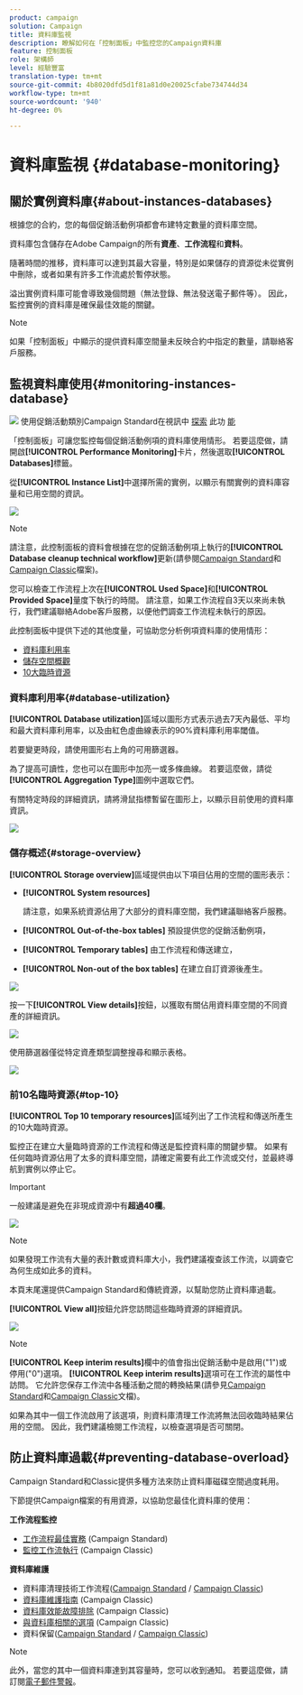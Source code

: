 ```yaml
---
product: campaign
solution: Campaign
title: 資料庫監視
description: 瞭解如何在「控制面板」中監控您的Campaign資料庫
feature: 控制面板
role: 架構師
level: 經驗豐富
translation-type: tm+mt
source-git-commit: 4b8020dfd5d1f81a81d0e20025cfabe734744d34
workflow-type: tm+mt
source-wordcount: '940'
ht-degree: 0%

---
```



# 資料庫監視 {#database-monitoring}

## 關於實例資料庫{#about-instances-databases}

根據您的合約，您的每個促銷活動例項都會布建特定數量的資料庫空間。

資料庫包含儲存在Adobe Campaign的所有&#x200B;**資產**、**工作流程**&#x200B;和&#x200B;**資料**。

隨著時間的推移，資料庫可以達到其最大容量，特別是如果儲存的資源從未從實例中刪除，或者如果有許多工作流處於暫停狀態。

溢出實例資料庫可能會導致幾個問題（無法登錄、無法發送電子郵件等）。 因此，監控實例的資料庫是確保最佳效能的關鍵。

>[!NOTE]
>
>如果「控制面板」中顯示的提供資料庫空間量未反映合約中指定的數量，請聯絡客戶服務。

## 監視資料庫使用{#monitoring-instances-database}

![](assets/do-not-localize/how-to-video.png) 使用促銷活動類別Campaign Standard在視訊中 [探索](https://experienceleague.adobe.com/docs/campaign-classic-learn/control-panel/performance-monitoring/monitoring-databases.html?lang=en#performance-monitoring) 此功 [能](https://experienceleague.adobe.com/docs/campaign-standard-learn/control-panel/performance-monitoring/monitoring-databases.html?lang=en#performance-monitoring)

「控制面板」可讓您監控每個促銷活動例項的資料庫使用情形。 若要這麼做，請開啟&#x200B;**[!UICONTROL Performance Monitoring]**&#x200B;卡片，然後選取&#x200B;**[!UICONTROL Databases]**&#x200B;標籤。

從&#x200B;**[!UICONTROL Instance List]**&#x200B;中選擇所需的實例，以顯示有關實例的資料庫容量和已用空間的資訊。

![](assets/databases_dashboard.png)

>[!NOTE]
>
>請注意，此控制面板的資料會根據在您的促銷活動例項上執行的&#x200B;**[!UICONTROL Database cleanup technical workflow]**&#x200B;更新(請參閱[Campaign Standard](https://docs.adobe.com/help/en/campaign-standard/using/administrating/application-settings/technical-workflows.html#list-of-technical-workflows)和[Campaign Classic](https://docs.adobe.com/help/en/campaign-classic/using/monitoring-campaign-classic/data-processing/database-cleanup-workflow.html)檔案)。
>
>您可以檢查工作流程上次在&#x200B;**[!UICONTROL Used Space]**&#x200B;和&#x200B;**[!UICONTROL Provided Space]**&#x200B;量度下執行的時間。 請注意，如果工作流程自3天以來尚未執行，我們建議聯絡Adobe客戶服務，以便他們調查工作流程未執行的原因。

此控制面板中提供下述的其他度量，可協助您分析例項資料庫的使用情形：

* [資料庫利用率](../../performance-monitoring/using/database-monitoring.md#database-utilization)
* [儲存空間概觀](../../performance-monitoring/using/database-monitoring.md#storage-overview)
* [10大臨時資源](../../performance-monitoring/using/database-monitoring.md#top-10)

### 資料庫利用率{#database-utilization}

**[!UICONTROL Database utilization]**&#x200B;區域以圖形方式表示過去7天內最低、平均和最大資料庫利用率，以及由紅色虛曲線表示的90%資料庫利用率閾值。

若要變更時段，請使用圖形右上角的可用篩選器。

為了提高可讀性，您也可以在圖形中加亮一或多條曲線。 若要這麼做，請從&#x200B;**[!UICONTROL Aggregation Type]**&#x200B;圖例中選取它們。

有關特定時段的詳細資訊，請將滑鼠指標暫留在圖形上，以顯示目前使用的資料庫資訊。

![](assets/databases_dashboard_detail.png)

### 儲存概述{#storage-overview}

**[!UICONTROL Storage overview]**&#x200B;區域提供由以下項目佔用的空間的圖形表示：

* **[!UICONTROL System resources]**

   請注意，如果系統資源佔用了大部分的資料庫空間，我們建議聯絡客戶服務。

* **[!UICONTROL Out-of-the-box tables]** 預設提供您的促銷活動例項，
* **[!UICONTROL Temporary tables]** 由工作流程和傳送建立，
* **[!UICONTROL Non-out of the box tables]** 在建立自訂資源後產生。

![](assets/database-storage-overview.png)

按一下&#x200B;**[!UICONTROL View details]**&#x200B;按鈕，以獲取有關佔用資料庫空間的不同資產的詳細資訊。

![](assets/database-storage-details.png)

使用篩選器僅從特定資產類型調整搜尋和顯示表格。

![](assets/database-storage-overview-filter.png)

### 前10名臨時資源{#top-10}

**[!UICONTROL Top 10 temporary resources]**&#x200B;區域列出了工作流程和傳送所產生的10大臨時資源。

監控正在建立大量臨時資源的工作流程和傳送是監控資料庫的關鍵步驟。 如果有任何臨時資源佔用了太多的資料庫空間，請確定需要有此工作流或交付，並最終導航到實例以停止它。

>[!IMPORTANT]
>
>一般建議是避免在非現成資源中有&#x200B;**超過40欄**。

![](assets/database-top10.png)

>[!NOTE]
>
>如果發現工作流有大量的表計數或資料庫大小，我們建議複查該工作流，以調查它為何生成如此多的資料。
>
>本頁末尾還提供Campaign Standard和傳統資源，以幫助您防止資料庫過載。

**[!UICONTROL View all]**&#x200B;按鈕允許您訪問這些臨時資源的詳細資訊。

![](assets/database-top10-view.png)

>[!NOTE]
>
>**[!UICONTROL Keep interim results]**&#x200B;欄中的值會指出促銷活動中是啟用(&quot;1&quot;)或停用(&quot;0&quot;)選項。 **[!UICONTROL Keep interim results]**&#x200B;選項可在工作流的屬性中訪問。 它允許您保存工作流中各種活動之間的轉換結果(請參見[Campaign Standard](https://docs.adobe.com/content/help/en/campaign-standard/using/managing-processes-and-data/executing-a-workflow/managing-execution-options.html)和[Campaign Classic](https://docs.adobe.com/content/help/en/campaign-classic/using/automating-with-workflows/general-operation/workflow-best-practices.html#logs)文檔)。
>
>如果為其中一個工作流啟用了該選項，則資料庫清理工作流將無法回收臨時結果佔用的空間。 因此，我們建議檢閱工作流程，以檢查選項是否可關閉。

## 防止資料庫過載{#preventing-database-overload}

Campaign Standard和Classic提供多種方法來防止資料庫磁碟空間過度耗用。

下節提供Campaign檔案的有用資源，以協助您最佳化資料庫的使用：

**工作流程監控**

* [工作流程最佳實務](https://docs.adobe.com/content/help/en/campaign-standard/using/managing-processes-and-data/workflow-general-operation/best-practices-workflows.html) (Campaign Standard)
* [監控工作流執行](https://docs.adobe.com/help/en/campaign-classic/using/automating-with-workflows/monitoring-workflows/monitoring-workflow-execution.html) (Campaign Classic)

**資料庫維護**

* 資料庫清理技術工作流程([Campaign Standard](https://docs.adobe.com/help/en/campaign-standard/using/administrating/application-settings/technical-workflows.html#list-of-technical-workflows) / [Campaign Classic](https://docs.adobe.com/help/en/campaign-classic/using/monitoring-campaign-classic/data-processing/database-cleanup-workflow.html))
* [資料庫維護指南](https://docs.adobe.com/content/help/en/campaign-classic/using/monitoring-campaign-classic/database-maintenance/recommendations.html) (Campaign Classic)
* [資料庫效能故障排除](https://docs.adobe.com/content/help/en/campaign-classic/using/monitoring-campaign-classic/troubleshooting/database-performances.html) (Campaign Classic)
* [與資料庫相關的選項](https://docs.adobe.com/help/en/campaign-classic/using/installing-campaign-classic/appendices/configuring-campaign-options.html#database) (Campaign Classic)
* 資料保留([Campaign Standard](https://docs.adobe.com/help/en/campaign-standard/using/administrating/application-settings/data-retention.html) / [Campaign Classic](https://docs.adobe.com/help/en/campaign-classic/using/configuring-campaign-classic/data-model/data-model-best-practices.html#data-retention))

>[!NOTE]
>
>此外，當您的其中一個資料庫達到其容量時，您可以收到通知。 若要這麼做，請訂閱[電子郵件警報](../../performance-monitoring/using/email-alerting.md)。
